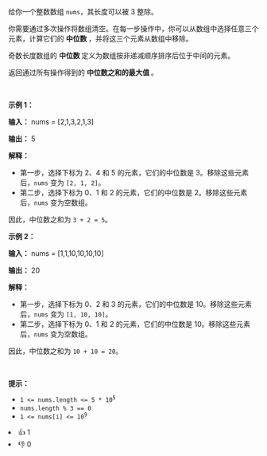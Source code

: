 <p>给你一个整数数组 <code>nums</code>，其长度可以被 3 整除。</p>

<p>你需要通过多次操作将数组清空。在每一步操作中，你可以从数组中选择任意三个元素，计算它们的&nbsp;<strong>中位数&nbsp;</strong>，并将这三个元素从数组中移除。</p>

<p>奇数长度数组的&nbsp;<strong>中位数&nbsp;</strong>定义为数组按非递减顺序排序后位于中间的元素。</p>

<p>返回通过所有操作得到的&nbsp;<strong>中位数之和的最大值&nbsp;</strong>。</p>

<p>&nbsp;</p>

<p><strong class="example">示例 1：</strong></p>

<div class="example-block"> 
 <p><strong>输入：</strong> <span class="example-io">nums = [2,1,3,2,1,3]</span></p> 
</div>

<p><strong>输出：</strong> <span class="example-io">5</span></p>

<p><strong>解释：</strong></p>

<ul> 
 <li>第一步，选择下标为 2、4 和 5 的元素，它们的中位数是 3。移除这些元素后，<code>nums</code> 变为 <code>[2, 1, 2]</code>。</li> 
 <li>第二步，选择下标为 0、1 和 2 的元素，它们的中位数是 2。移除这些元素后，<code>nums</code> 变为空数组。</li> 
</ul>

<p>因此，中位数之和为 <code>3 + 2 = 5</code>。</p>

<p><strong class="example">示例 2：</strong></p>

<div class="example-block"> 
 <p><strong>输入：</strong> <span class="example-io">nums = [1,1,10,10,10,10]</span></p> 
</div>

<p><strong>输出：</strong> <span class="example-io">20</span></p>

<p><strong>解释：</strong></p>

<ul> 
 <li>第一步，选择下标为 0、2 和 3 的元素，它们的中位数是 10。移除这些元素后，<code>nums</code> 变为 <code>[1, 10, 10]</code>。</li> 
 <li>第二步，选择下标为 0、1 和 2 的元素，它们的中位数是 10。移除这些元素后，<code>nums</code> 变为空数组。</li> 
</ul>

<p>因此，中位数之和为 <code>10 + 10 = 20</code>。</p>

<p>&nbsp;</p>

<p><strong>提示：</strong></p>

<ul> 
 <li><code>1 &lt;= nums.length &lt;= 5 * 10<sup>5</sup></code></li> 
 <li><code>nums.length % 3 == 0</code></li> 
 <li><code>1 &lt;= nums[i] &lt;= 10<sup>9</sup></code></li> 
</ul>

<div><li>👍 1</li><li>👎 0</li></div>